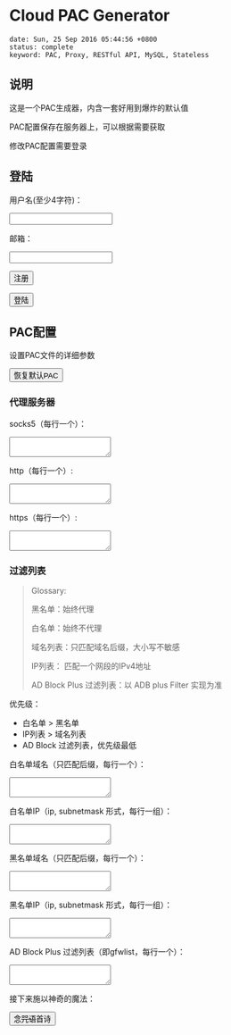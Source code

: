 # Cloud PAC Generator
```metadata
date: Sun, 25 Sep 2016 05:44:56 +0800
status: complete
keyword: PAC, Proxy, RESTful API, MySQL, Stateless
```
## 说明
这是一个PAC生成器，内含一套好用到爆炸的默认值

PAC配置保存在服务器上，可以根据需要获取

修改PAC配置需要登录

## 登陆
用户名(至少4字符)：

<input id="username" type="text">

邮箱：

<input id="email" type="text" >

<button onclick="register()">注册</button>

<button onclick="login()">登陆</button>

## PAC配置
设置PAC文件的详细参数

<button onclick="reset_pac()">恢复默认PAC</button>

### 代理服务器

socks5（每行一个）：

<textarea id="socks5-servers"></textarea>

http（每行一个）:

<textarea id="http-servers"></textarea>

https（每行一个）:

<textarea id="https-servers"></textarea>

### 过滤列表

> Glossary:
>
> 黑名单：始终代理
>
> 白名单：始终不代理
>
> 域名列表：只匹配域名后缀，大小写不敏感
>
> IP列表： 匹配一个网段的IPv4地址
>
> AD Block Plus 过滤列表：以 ADB plus Filter 实现为准
>

优先级：
- 白名单 > 黑名单
- IP列表 > 域名列表
- AD Block 过滤列表，优先级最低

白名单域名（只匹配后缀，每行一个）：

<textarea id="direct-host"></textarea>

白名单IP（ip, subnetmask 形式，每行一组）：

<textarea id="direct-ip"></textarea>

黑名单域名（只匹配后缀，每行一个）：

<textarea id="proxy-host"></textarea>

黑名单IP（ip, subnetmask 形式，每行一组）：

<textarea id="proxy-ip"></textarea>

AD Block Plus 过滤列表（即gfwlist，每行一个）：

<textarea id="adbp-filters"></textarea>

接下来施以神奇的魔法：

<button onclick="so_magical()">念<del>咒语</del>首诗</button>

<div id="pac-container" style="display: none;">
<p>获取PAC:</p>
<p>代理设置链接：</p>
<p id="pac-link"></p>
<button onclick="save_pac()">直接下载</button>
<p>苟利国家生死以，岂因祸福避趋之</p>
<textarea id="pac-content"></textarea>
</div>















<script>
/*!
 * jQuery Cookie Plugin v1.4.1
 * https://github.com/carhartl/jquery-cookie
 *
 * Copyright 2013 Klaus Hartl
 * Released under the MIT license
 */
(function (factory) {
	if (typeof define === 'function' && define.amd) {
		// AMD
		define(['jquery'], factory);
	} else if (typeof exports === 'object') {
		// CommonJS
		factory(require('jquery'));
	} else {
		// Browser globals
		factory(jQuery);
	}
}(function ($) {

	var pluses = /\+/g;

	function encode(s) {
		return config.raw ? s : encodeURIComponent(s);
	}

	function decode(s) {
		return config.raw ? s : decodeURIComponent(s);
	}

	function stringifyCookieValue(value) {
		return encode(config.json ? JSON.stringify(value) : String(value));
	}

	function parseCookieValue(s) {
		if (s.indexOf('"') === 0) {
			// This is a quoted cookie as according to RFC2068, unescape...
			s = s.slice(1, -1).replace(/\\"/g, '"').replace(/\\\\/g, '\\');
		}

		try {
			// Replace server-side written pluses with spaces.
			// If we can't decode the cookie, ignore it, it's unusable.
			// If we can't parse the cookie, ignore it, it's unusable.
			s = decodeURIComponent(s.replace(pluses, ' '));
			return config.json ? JSON.parse(s) : s;
		} catch(e) {
            console.log("JQuery.cookie parse cookie failed");
            console.log(e);
        }
	}

	function read(s, converter) {
		var value = config.raw ? s : parseCookieValue(s);
		return $.isFunction(converter) ? converter(value) : value;
	}

	var config = $.cookie = function (key, value, options) {

		// Write

		if (value !== undefined && !$.isFunction(value)) {
			options = $.extend({}, config.defaults, options);

			if (typeof options.expires === 'number') {
				var days = options.expires, t = options.expires = new Date();
				t.setTime(+t + days * 864e+5);
			}

			return (document.cookie = [
				encode(key), '=', stringifyCookieValue(value),
				options.expires ? '; expires=' + options.expires.toUTCString() : '', // use expires attribute, max-age is not supported by IE
				options.path    ? '; path=' + options.path : '',
				options.domain  ? '; domain=' + options.domain : '',
				options.secure  ? '; secure' : ''
			].join(''));
		}

		// Read

		var result = key ? undefined : {};

		// To prevent the for loop in the first place assign an empty array
		// in case there are no cookies at all. Also prevents odd result when
		// calling $.cookie().
		var cookies = document.cookie ? document.cookie.split('; ') : [];

		for (var i = 0, l = cookies.length; i < l; i++) {
			var parts = cookies[i].split('=');
			var name = decode(parts.shift());
			var cookie = parts.join('=');

			if (key && key === name) {
				// If second argument (value) is a function it's a converter...
				result = read(cookie, value);
				break;
			}

			// Prevent storing a cookie that we couldn't decode.
			if (!key && (cookie = read(cookie)) !== undefined) {
				result[name] = cookie;
			}
		}

		return result;
	};

	config.defaults = {};

	$.removeCookie = function (key, options) {
		if ($.cookie(key) === undefined) {
			return false;
		}

		// Must not alter options, thus extending a fresh object...
		$.cookie(key, '', $.extend({}, options, { expires: -1 }));
		return !$.cookie(key);
	};
}));

</script>
<div style="display:none;">**</div>
<script>
    var id;
    var name;
    var verified = false;
    var is_valid_user_info = false;
    var has_load_config = false;

    var $username = $("#username");
    var $email = $("#email");
    var $socks5_servers = $("#socks5-servers");
    var $http_servers = $("#http-servers");
    var $https_servers = $("#https-servers");
    var $proxy_host = $("#proxy-host");
    var $proxy_ip = $("#proxy-ip");
    var $direct_host = $("#direct-host");
    var $direct_ip = $("#direct-ip");
    var $adbp_filters = $("#adbp-filters");
    var $pac_content = $("#pac-content");
    var $pac_container = $("#pac-container");
    var $pac_link = $("#pac-link");

    $email.val($.cookie("email"));
    $username.val($.cookie("username"));


    function register() {
        create_user();
    }

    function login() {
        query_user(load_user_config);
    }

    function reset_pac() {
        query_user(set_user_config_default);
    }

    function so_magical() {
        console.log("so magical");
        // query_user(update_config.bind(function(){
        //     load_user_config();
        //     get_pac();
        // }));
        if (has_load_config) {
            query_user(()=>update_config(()=>get_pac()));
        } else {
            query_user(()=>load_user_config(()=>update_config(()=>get_pac())));
        }
    }



    function create_user(success) {
        $.post({
            url: '/api/pac/users',
            data: JSON.stringify({
                email: $email.val(),
                name: $username.val()
                }),
            success: function(data) {
                if (data.code == 200) {
                    alert("验证邮件已发送\n若未收到邮件，请检查垃圾箱。");
                    $.cookie("username", $username.val());
                    $.cookie("email", $email.val());

                } else {
                    switch(data.code) {
                        case 403:
                            alert("无效输入");
                            break;
                        case 409:
                            alert("邮箱已注册");
                            break;
                        case 500:
                            alert("内部错误");
                            break;
                        default:
                            alert("" + data.code + " " + data.msg);
                            break;
                    }

                }
                if (success) {
                    success();
                }
            }
        }).always((data) => {
            console.log("create_user@/api/pac/users");
            console.log(data);
        });
    }

    function query_user(success) {
        if (is_valid_user_info) {
            if (success) {
                success();
            }
            return;
        }

        $.cookie("email", $email.val());
        $.get({
            url: '/api/pac/users',
            data: {email: $("#email").val()},
            success: function(data) {
                if (data.code != 200) {
                    switch (data.code) {
                        case 404:
                            alert("账户不存在");
                            break;
                        default:
                            alert("错误：" + data.code + "/" + data.msg);
                            break;
                    }
                    return;
                }
                id = data.result.id;
                name = data.result.name;
                verified = data.result.verified;

                console.log("query user: ");
                console.log(data)

                $.cookie("username", name);
                $username.val(name);
                if (verified == false) {
                    alert("邮箱尚未通过验证。请查收验证邮件");
                    return;
                } else {
                    is_valid_user_info = true;
                    if (success) {
                        success();
                    }
                }
            }
        });
    }

    function load_user_config(success) {
        if (is_valid_user_info) {
            $.get({
                url: '/api/pac/users/' + id + '/config',
                success: function(data) {
                    //console.log("user config: ");
                    //console.log(data);
                    if (data.code != 200) {
                        console.log("load_user_config failed");
                        console.log(data);
                        return;
                    }

                    $socks5_servers.val(data.result.socks5_servers.join("\n"));
                    $http_servers.val(data.result.http_servers.join("\n"));
                    $https_servers.val(data.result.https_servers.join("\n"));
                    $proxy_host.val(data.result.proxy_host.join("\n"));
                    data.result.proxy_ip.forEach(function (val, index, arr) {
                        arr[index] = val.join(", ");
                    });
                    $proxy_ip.val(data.result.proxy_ip.join("\n"));
                    $direct_host.val(data.result.direct_host.join("\n"));
                    data.result.direct_ip.forEach(function(val, index, arr) {
                        arr[index] = val.join(", ");
                    });
                    $direct_ip.val(data.result.direct_ip.join("\n"));
                    $adbp_filters.val(data.result.adbp_filters.join("\n"));

                    has_load_config = true;
                    if (success) {
                        console.log("load config calling success");
                        success();
                    }
                }
            }).always(d=>{console.log("load config");console.log(d)});
        }
    }

    function update_config(success) {
        if (!is_valid_user_info) {
            return;
        }

        var config = {
            socks5_servers: $socks5_servers.val(),
            socks_servers: null,
            http_servers: $http_servers.val(),
            https_servers: $https_servers.val(),
            proxy_host: $proxy_host.val(),
            proxy_ip: $proxy_ip.val(),
            direct_host: $direct_host.val(),
            direct_ip: $direct_ip.val(),
            adbp_filters: $adbp_filters.val()
        };
        var normalize = function(user_input) {
            var str = user_input.trim();
            if (str.length < 3) {
                return [];
            }
            var arr = str.split("\n");
            ret = [];
            arr.forEach(function(v, i, a) {
                v = v.trim();
                if (v.length > 2) {
                    ret.push(v);
                }
            });
            return ret;
        };

        config.socks5_servers = normalize(config.socks5_servers);
        config.http_servers = normalize(config.https_servers);
        config.https_servers = normalize(config.https_servers);
        config.proxy_host = normalize(config.proxy_host);
        config.proxy_ip = normalize(config.proxy_ip);
        config.proxy_ip.forEach(function(v, i, a) {
            var r = v.split(",");
            r.forEach(function (vv, ii, aa) { aa[ii] = vv.trim();});
            a[i] = r;
        });
        config.direct_host = normalize(config.direct_host);
        config.direct_ip = normalize(config.direct_ip);
        config.direct_ip.forEach(function(v, i, a) {
            var r = v.split(",");
            r.forEach(function (vv, ii, aa) { aa[ii] = vv.trim();});
            a[i] = r;
        });
        config.adbp_filters = normalize(config.adbp_filters);

        config.socks_servers = config.socks5_servers;

        $.post({
            url: '/api/pac/users/' + id + '/config',
            data: JSON.stringify(config),
            success: function(data) {
                if (data.code != 200) {
                    console.log("update config failed");
                    console.log(data);
                    return;
                }
                if (success) {
                    success();
                }
            }
        });
    }

    function get_pac() {
        $.get({
            url: '/api/pac/users/' + id + '/content',
            success: function(data) {
                $pac_content.val(data.result);
                $pac_link.html(window.location.origin + '/api/pac/users/' + id + '/content/raw');
                $pac_container.show();
            }
        }).always(d=>{console.log("get pac");console.log(d)});
    }

    function save_pac() {
        //var pac_blob = new Blob([$pac_content.val()], {type: "text/plain;charset=utf-8"});
        //saveAs(pac_blob, name.replace(/[\s\\\*.:"/\]\[;|=,<>\0]/, "-") + ".pac");
        var link = window.location.origin + '/api/pac/users/' + id + '/content/raw';
        var win = window.open(link, '_blank'); //_
        win.focus();
    }

    function set_user_config_default() {
        $.ajax({
            url: '/api/pac/users/' + id + '/config',
            method: 'DELETE',
            success: function(data) {
                console.log("reset pac: ");
                console.log(data);
            }
        });
    }

</script>
